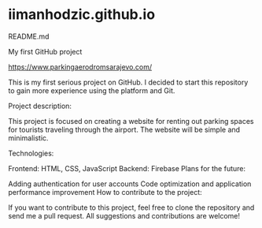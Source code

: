 # iimanhodzic.github.io
README.md

My first GitHub project

https://www.parkingaerodromsarajevo.com/

This is my first serious project on GitHub. I decided to start this repository to gain more experience using the platform and Git.

Project description:

This project is focused on creating a website for renting out parking spaces for tourists traveling through the airport. The website will be simple and minimalistic.

Technologies:

Frontend: HTML, CSS, JavaScript
Backend: Firebase
Plans for the future:

Adding authentication for user accounts
Code optimization and application performance improvement
How to contribute to the project:

If you want to contribute to this project, feel free to clone the repository and send me a pull request. All suggestions and contributions are welcome!